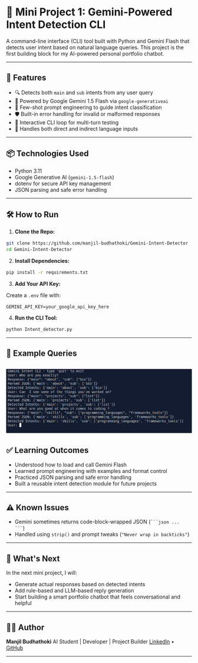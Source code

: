 # 🧠 Mini Project 1: Gemini-Powered Intent Detection CLI

A command-line interface (CLI) tool built with Python and Gemini Flash that detects user intent based on natural language queries. This project is the first building block for my AI-powered personal portfolio chatbot.

---

## 🚀 Features

- 🔍 Detects both `main` and `sub` intents from any user query
- 🤖 Powered by Google Gemini 1.5 Flash via `google-generativeai`
- 💬 Few-shot prompt engineering to guide intent classification
- 🛡️ Built-in error handling for invalid or malformed responses
- 🔁 Interactive CLI loop for multi-turn testing
- 🧪 Handles both direct and indirect language inputs

---

## 📦 Technologies Used

- Python 3.11
- Google Generative AI (`gemini-1.5-flash`)
- dotenv for secure API key management
- JSON parsing and safe error handling

---

## 🛠️ How to Run

1. **Clone the Repo:**

```bash
git clone https://github.com/manjil-budhathoki/Gemini-Intent-Detector
cd Gemini-Intent-Detector
````

2. **Install Dependencies:**

```bash
pip install -r requirements.txt
```

3. **Add Your API Key:**

Create a `.env` file with:

```
GEMINI_API_KEY=your_google_api_key_here
```

4. **Run the CLI Tool:**

```bash
python Intent_detector.py
```

---

## 🧠 Example Queries


![Examples Queries](image.png)
---

## ✅ Learning Outcomes

* Understood how to load and call Gemini Flash
* Learned prompt engineering with examples and format control
* Practiced JSON parsing and safe error handling
* Built a reusable intent detection module for future projects

---

## ⚠️ Known Issues

* Gemini sometimes returns code-block-wrapped JSON (` ```json ... ``` `)
* Handled using `strip()` and prompt tweaks (`"Never wrap in backticks"`)

---

## 🧩 What's Next

In the next mini project, I will:

* Generate actual responses based on detected intents
* Add rule-based and LLM-based reply generation
* Start building a smart portfolio chatbot that feels conversational and helpful

---

## 🧑‍💻 Author

**Manjil Budhathoki**
AI Student | Developer | Project Builder
[LinkedIn](https://www.linkedin.com/in/manjil-budhathoki/) • [GitHub](https://github.com/manjil-budhathoki)

---
